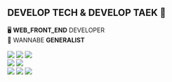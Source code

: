 ﻿## DEVELOP TECH & DEVELOP TAEK 🫡

🖥️ <b>WEB_FRONT_END</b> DEVELOPER
<br>
🤜 WANNABE <b>GENERALIST</b>
<br>
<br>
<img src="https://img.shields.io/badge/javascript-F7DF1E?style=for-the-badge&logo=JavaScript&logoColor=000000"/>
<img src="https://img.shields.io/badge/typescript-3178C6?style=for-the-badge&logo=TypeScript&logoColor=ffffff"/>
<img src="https://img.shields.io/badge/react-61DAFB?style=for-the-badge&logo=React&logoColor=000000"/>
<br>
<img src="https://img.shields.io/badge/recoil-3578E5?style=for-the-badge&logo=Recoil&logoColor=ffffff"/>
<img src="https://img.shields.io/badge/React Query-FF4154?style=for-the-badge&logo=React Query&logoColor=ffffff"/>
<br>
<img src="https://img.shields.io/badge/node.js-339933?style=for-the-badge&logo=Node.js&logoColor=ffffff"/>
<img src="https://img.shields.io/badge/express-000000?style=for-the-badge&logo=Express&logoColor=ffffff"/>
<img src="https://img.shields.io/badge/socket.io-010101?style=for-the-badge&logo=Socket.Io&logoColor=ffffff"/>
